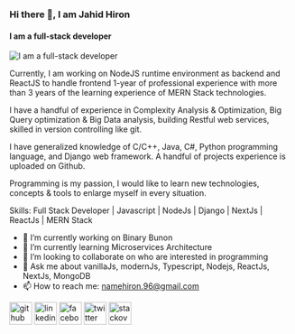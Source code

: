 ### Hi there 👋, I am Jahid Hiron
#### I am a full-stack developer
![I am a full-stack developer](https://camo.githubusercontent.com/f1c0fc76d120f760664938edd8e1818f9d407b03f8ce7d306e12094d8853b6a0/687474703a2f2f692e696d6775722e636f6d2f6337476d414a662e706e67)

Currently, I am working on NodeJS runtime environment as backend and ReactJS to handle frontend 1-year of professional experience with more than 3 years of the learning experience of MERN Stack technologies. 

I have a handful of experience in Complexity Analysis & Optimization, Big Query optimization & Big Data analysis, building Restful web services, skilled in version controlling like git. 

I have generalized knowledge of C/C++, Java, C#, Python programming language, and Django web framework. A handful of projects experience is uploaded on Github.

Programming is my passion, I would like to learn new technologies, concepts & tools to enlarge myself in every situation.

Skills: Full Stack Developer | Javascript | NodeJs | Django | NextJs | ReactJs | MERN Stack

- 🔭 I’m currently working on Binary Bunon 
- 🌱 I’m currently learning Microservices Architecture 
- 👯 I’m looking to collaborate on who are interested in programming 
- 💬 Ask me about vanillaJs, modernJs, Typescript, Nodejs, ReactJs, NextJs, MongoDB 
- 📫 How to reach me: namehiron.96@gmail.com 


[<img src='https://cdn.jsdelivr.net/npm/simple-icons@3.0.1/icons/github.svg' alt='github' height='40'>](https://github.com/jahidhiron)  [<img src='https://cdn.jsdelivr.net/npm/simple-icons@3.0.1/icons/linkedin.svg' alt='linkedin' height='40'>](https://www.linkedin.com/in/jahidhiron)  [<img src='https://cdn.jsdelivr.net/npm/simple-icons@3.0.1/icons/facebook.svg' alt='facebook' height='40'>](https://www.facebook.com/se.hiron)  [<img src='https://cdn.jsdelivr.net/npm/simple-icons@3.0.1/icons/twitter.svg' alt='twitter' height='40'>](https://twitter.com/jahid_hiron)  [<img src='https://cdn.jsdelivr.net/npm/simple-icons@3.0.1/icons/stackoverflow.svg' alt='stackoverflow' height='40'>](https://stackoverflow.com/users/14040231/jahidul-islam-hiron)  

